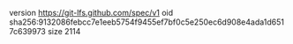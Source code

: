 version https://git-lfs.github.com/spec/v1
oid sha256:9132086febcc7e1eeb5754f9455ef7bf0c5e250ec6d908e4ada1d6517c639973
size 2114
